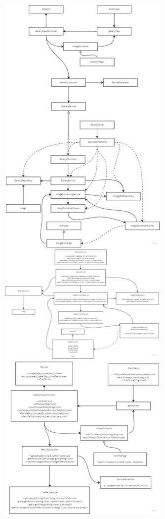 ![Screenshot](ArchitectureSchema.jpg)
![Screenshot](BackendSchema.jpg)
![Screenshot](FrontendSchema.jpg)